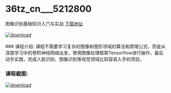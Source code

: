 # 36tz_cn___5212800
图像识别基础知识入门与实战
[下载地址](http://www.36tz.cn/article/5212800 "下载地址")
<br/></br>[![download](http://36tz.cn/muke_img/2020_05_2-29-300x172.png "下载地址")](http://www.36tz.cn/article/5212800 "下载地址")
<br/></br>### 课程介绍:
课程不需要学习复杂的图像和图形领域的算法和原理公式，而是从深度学习中的卷积神经网络出发，使用图像处理框架Tensorflow进行操作，最后动手实践，完成人脸识别、图像识别等视觉领域比较容易入手的项目。

### 课程截图:
[![download](http://36tz.cn/muke_img/2020_05_1-29.png "下载地址")](http://www.36tz.cn/article/5212800 "下载地址")
